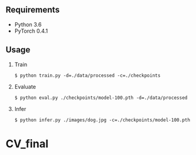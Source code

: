 

## Requirements

* Python 3.6
* PyTorch 0.4.1


## Usage

1. Train
    ```
    $ python train.py -d=./data/processed -c=./checkpoints
    ```

1. Evaluate
    ```
    $ python eval.py ./checkpoints/model-100.pth -d=./data/processed
    ```

1. Infer
    ```
    $ python infer.py ./images/dog.jpg -c=./checkpoints/model-100.pth
    ```
# CV_final
